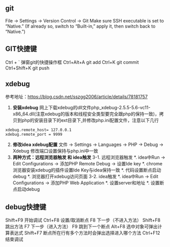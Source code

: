 ## **git**
File -> Settings -> Version Control -> Git
Make sure SSH executable is set to “Native.” (If already so, switch to “Built-in,” apply it, then switch back to “Native.”)

## **GIT快捷键**
Ctrl + `    弹窗git的快捷操作框
Ctrl+Alt+A  git add
Ctrl+K      git commit
Ctrl+Shift+K git push


## **xdebug**
参考地址：https://blog.csdn.net/sszgg2006/article/details/78181757
1. **安装xdebug**
网上下载xdebug的dll文件php_xdebug-2.5.5-5.6-vc11-x86_64.dll(注意xdebug的版本和线程安全类型要完全跟php的保持一致)，拷贝到php的安装目录下的ext目录下,并修改php.ini配置文件，注意以下几行
```
xdebug.remote_host= 127.0.0.1
xdebug.remote_port = 9999
```
2. **修改idea xdebug配置**
文件 -> Settings -> Languages -> PHP -> Debug -> Xdebug
修改端口设置保持与php.ini中一致
3. **两种方式：远程浏览器触发 和 idea触发**
3-1. 远程浏览器触发
*. idea中Run -> Edit Configurations -> 添加PHP Remote Debug -> 设置Ide key
*. chrome浏览器安装xdebug的插件设置Ide Key与idea保持一致
*. 代码设置断点启动debug
*. 浏览器打开xdebug访问页面
3-2. idea触发
*. idea中Run -> Edit Configurations -> 添加PHP Web Application
*. 设置server和地址
*. 设置断点启动debug

## **debug快捷键**
Shift+F9  开始调试
Ctrl+F8 设置/取消断点
F8  下一步（不进入方法）
Shift+F8 跳出方法
F7  下一步（进入方法）
F9  跳到下一个断点
Alt+F8 选中对象可弹出计算表达式
Shift+F7  断点所在行有多个方法时会弹出选择进入哪个方法
Ctrl+F12 结束调试
